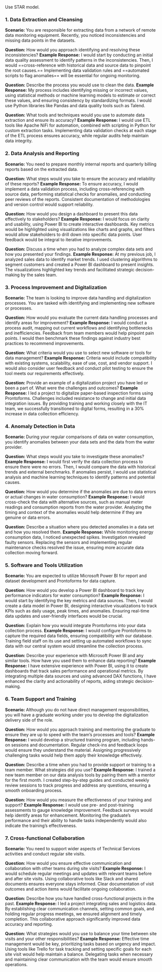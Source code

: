 Use STAR model.
### 1. Data Extraction and Cleansing

**Scenario:** You are responsible for extracting data from a network of remote data monitoring equipment. Recently, you noticed inconsistencies and missing data points in the datasets.

**Question:** How would you approach identifying and resolving these inconsistencies?
**Example Response:** I would start by conducting an initial data quality assessment to identify patterns in the inconsistencies. Then, I would ==cross-reference with historical data and source data to pinpoint the root causes.== Implementing data validation rules and ==automated scripts to flag anomalies== will be essential for ongoing monitoring.

**Question:** Describe the process you would use to clean the data.
**Example Response:** My process includes identifying missing or incorrect values, using statistical methods or machine learning models to estimate or correct these values, and ensuring consistency by standardizing formats. I would use Python libraries like Pandas and data quality tools such as Talend.

**Question:** What tools and techniques would you use to automate data extraction and ensure its accuracy?
**Example Response:** I would use ETL tools like Apache NiFi for automation, combined with scripting in Python for custom extraction tasks. Implementing data validation checks at each stage of the ETL process ensures accuracy, while regular audits help maintain data integrity.

### 2. Data Analysis and Reporting

**Scenario:** You need to prepare monthly internal reports and quarterly billing reports based on the extracted data.

**Question:** What steps would you take to ensure the accuracy and reliability of these reports?
**Example Response:** To ensure accuracy, I would implement a data validation process, including cross-referencing with source data, performing statistical checks for anomalies, and conducting peer reviews of the reports. Consistent documentation of methodologies and version control would support reliability.

**Question:** How would you design a dashboard to present this data effectively to stakeholders?
**Example Response:** I would focus on clarity and usability, using Power BI to create interactive dashboards. Key metrics would be highlighted using visualizations like charts and graphs, and filters would allow stakeholders to drill down into specific data points. User feedback would be integral to iterative improvements.

**Question:** Discuss a time when you had to analyze complex data sets and how you presented your findings.
**Example Response:** At my previous job, I analyzed sales data to identify market trends. I used clustering algorithms to segment customers and created a Power BI dashboard to present insights. The visualizations highlighted key trends and facilitated strategic decision-making by the sales team.

### 3. Process Improvement and Digitalization

**Scenario:** The team is looking to improve data handling and digitalization processes. You are tasked with identifying and implementing new software or processes.

**Question:** How would you evaluate the current data handling processes and identify areas for improvement?
**Example Response:** I would conduct a process audit, mapping out current workflows and identifying bottlenecks and inefficiencies. Feedback from team members would help pinpoint pain points. I would then benchmark these findings against industry best practices to recommend improvements.

**Question:** What criteria would you use to select new software or tools for data management?
**Example Response:** Criteria would include compatibility with existing systems, scalability, ease of use, cost, and vendor support. I would also consider user feedback and conduct pilot testing to ensure the tool meets our requirements effectively.

**Question:** Provide an example of a digitalization project you have led or been a part of. What were the challenges and outcomes?
**Example Response:** I led a project to digitalize paper-based inspection forms using Prontoforms. Challenges included resistance to change and initial data integration issues. By providing training and working closely with the IT team, we successfully transitioned to digital forms, resulting in a 30% increase in data collection efficiency.

### 4. Anomaly Detection in Data

**Scenario:** During your regular comparisons of data on water consumption, you identify anomalies between your data sets and the data from the water provider.

**Question:** What steps would you take to investigate these anomalies?
**Example Response:** I would first verify the data collection process to ensure there were no errors. Then, I would compare the data with historical trends and external benchmarks. If anomalies persist, I would use statistical analysis and machine learning techniques to identify patterns and potential causes.

**Question:** How would you determine if the anomalies are due to data errors or actual changes in water consumption?
**Example Response:** I would cross-check the data with alternative sources, such as manual meter readings and consumption reports from the water provider. Analyzing the timing and context of the anomalies would help determine if they are genuine or data errors.

**Question:** Describe a situation where you detected anomalies in a data set and how you resolved them.
**Example Response:** While monitoring energy consumption data, I noticed unexpected spikes. Investigation revealed faulty sensors. Replacing the sensors and implementing regular maintenance checks resolved the issue, ensuring more accurate data collection moving forward.

### 5. Software and Tools Utilization

**Scenario:** You are expected to utilize Microsoft Power BI for report and dataset development and Prontoforms for data capture.

**Question:** How would you develop a Power BI dashboard to track key performance indicators for water consumption?
**Example Response:** I would start by identifying the key metrics and data sources. Then, I would create a data model in Power BI, designing interactive visualizations to track KPIs such as daily usage, peak times, and anomalies. Ensuring real-time data updates and user-friendly interfaces would be crucial.

**Question:** Explain how you would integrate Prontoforms into your data collection process.
**Example Response:** I would configure Prontoforms to capture the required data fields, ensuring compatibility with our database. Training field staff on its use and setting up automated workflows to sync data with our central system would streamline the collection process.

**Question:** Describe your experience with Microsoft Power BI and any similar tools. How have you used them to enhance data reporting?
**Example Response:** I have extensive experience with Power BI, using it to create dashboards that track sales performance and operational metrics. By integrating multiple data sources and using advanced DAX functions, I have enhanced the clarity and actionability of reports, aiding strategic decision-making.

### 6. Team Support and Training

**Scenario:** Although you do not have direct management responsibilities, you will have a graduate working under you to develop the digitalization delivery side of the role.

**Question:** How would you approach training and mentoring the graduate to ensure they are up to speed with the team’s processes and tools?
**Example Response:** I would develop a structured training program, including hands-on sessions and documentation. Regular check-ins and feedback loops would ensure they understand the material. Assigning progressively challenging tasks would help them apply their knowledge effectively.

**Question:** Describe a time when you had to provide support or training to a team member. What strategies did you use?
**Example Response:** I trained a new team member on our data analysis tools by pairing them with a mentor for the first month. I created step-by-step guides and conducted weekly review sessions to track progress and address any questions, ensuring a smooth onboarding process.

**Question:** How would you measure the effectiveness of your training and support?
**Example Response:** I would use pre- and post-training assessments to gauge knowledge improvement. Feedback surveys would help identify areas for enhancement. Monitoring the graduate’s performance and their ability to handle tasks independently would also indicate the training’s effectiveness.

### 7. Cross-functional Collaboration

**Scenario:** You need to support wider aspects of Technical Services activities and conduct regular site visits.

**Question:** How would you ensure effective communication and collaboration with other teams during site visits?
**Example Response:** I would schedule regular meetings and updates with relevant teams before and after site visits. Using collaborative tools like Slack and shared documents ensures everyone stays informed. Clear documentation of visit outcomes and action items would facilitate ongoing collaboration.

**Question:** Describe how you have handled cross-functional projects in the past.
**Example Response:** I led a project integrating sales and logistics data. By establishing clear communication channels, setting common goals, and holding regular progress meetings, we ensured alignment and timely completion. This collaborative approach significantly improved data accuracy and reporting.

**Question:** What strategies would you use to balance your time between site visits and your other responsibilities?
**Example Response:** Effective time management would be key, prioritizing tasks based on urgency and impact. Using tools like Trello for task tracking and setting specific goals for each site visit would help maintain a balance. Delegating tasks when necessary and maintaining clear communication with the team would ensure smooth operations.